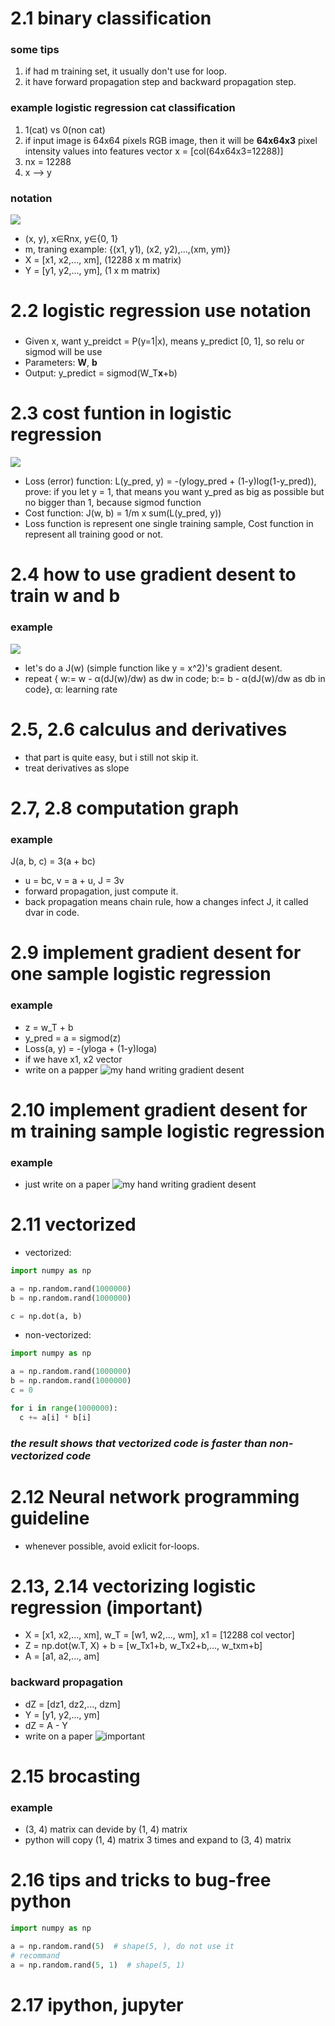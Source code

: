 # 2.1 binary classification
### some tips
1. if had m training set, it usually don't use for loop.
2. it have forward propagation step and backward propagation step.
### example logistic regression cat classification
1. 1(cat) vs 0(non cat)
2. if input image is 64x64 pixels RGB image, then it will be **64x64x3** pixel intensity values into features vector x = [col(64x64x3=12288)]
3. nx = 12288
4. x --> y
### notation
![](images/notation.png)
- (x, y), x∈Rnx, y∈{0, 1}
- m, traning example: {(x1, y1), (x2, y2),...,(xm, ym)}
- X = [x1, x2,..., xm], (12288 x m matrix)
- Y = [y1, y2,..., ym], (1 x m matrix)

# 2.2 logistic regression use notation
### 
- Given x, want y_preidct = P(y=1|x), means y_predict [0, 1], so relu or sigmod will be use
- Parameters: **W**, **b**
- Output: y_predict = sigmod(W_T**x**+b)

# 2.3 cost funtion in logistic regression
![](images/cost.png)
- Loss (error) function: L(y_pred, y) = -(ylogy_pred + (1-y)log(1-y_pred)), prove: if you let y = 1, that means you want y_pred as big as possible but no bigger than 1, because sigmod function
- Cost function: J(w, b) = 1/m x sum(L(y_pred, y))
- Loss function is represent one single training sample, Cost function in represent all training good or not. 

# 2.4 how to use gradient desent to train w and b
### example
![](images/gd.png)
- let's do a J(w) (simple function like y = x^2)'s gradient desent.
- repeat { w:= w - α(dJ(w)/dw) as dw in code; b:= b - α(dJ(w)/dw as db in code}, α: learning rate

# 2.5, 2.6 calculus and derivatives
- that part is quite easy, but i still not skip it.
- treat derivatives as slope

# 2.7, 2.8 computation graph
### example
J(a, b, c) = 3(a + bc)
- u = bc, v = a + u, J = 3v
- forward propagation, just compute it.
- back propagation means chain rule, how a changes infect J, it called dvar in code.

# 2.9 implement gradient desent for one sample logistic regression
### example
- z = w_T + b
- y_pred = a = sigmod(z)
- Loss(a, y) = -(yloga + (1-y)loga)
- if we have x1, x2 vector
- write on a papper
![my hand writing gradient desent](images/mygd.jpg)

# 2.10 implement gradient desent for m training sample logistic regression
### example
- just write on a paper
![my hand writing gradient desent](images/mygd_m.jpg)

# 2.11 vectorized
- vectorized:
```python
import numpy as np

a = np.random.rand(1000000)
b = np.random.rand(1000000)

c = np.dot(a, b)
```
- non-vectorized:
```python
import numpy as np

a = np.random.rand(1000000)
b = np.random.rand(1000000)
c = 0

for i in range(1000000):
  c += a[i] * b[i]
```
### *the result shows that vectorized code is faster than non-vectorized code*

# 2.12 Neural network programming guideline
- whenever possible, avoid exlicit for-loops.

# 2.13, 2.14 vectorizing logistic regression (important)
- X = [x1, x2,..., xm], w_T = [w1, w2,..., wm], x1 = [12288 col vector]
- Z = np.dot(w.T, X) + b = [w_Tx1+b, w_Tx2+b,..., w_txm+b]
- A = [a1, a2,..., am]
### backward propagation
- dZ = [dz1, dz2,..., dzm]
- Y = [y1, y2,..., ym]
- dZ = A - Y
- write on a paper
![important](images/important.jpg)

# 2.15 brocasting
### example
- (3, 4) matrix can devide by (1, 4) matrix
- python will copy (1, 4) matrix 3 times and expand to (3, 4) matrix

# 2.16 tips and tricks to bug-free python
```python
import numpy as np

a = np.random.rand(5)  # shape(5, ), do not use it
# recommand
a = np.random.rand(5, 1)  # shape(5, 1)
```

# 2.17 ipython, jupyter







